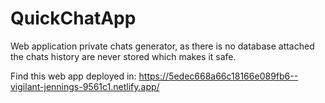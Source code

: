 # QuickChatApp

Web application private chats generator, as there is no database attached the chats history are never stored which makes it safe.

Find this web app deployed in: https://5edec668a66c18166e089fb6--vigilant-jennings-9561c1.netlify.app/
